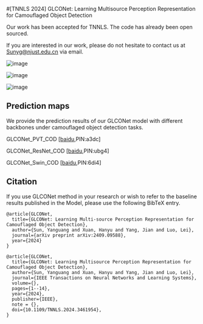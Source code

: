 #[TNNLS 2024] GLCONet: Learning Multisource Perception Representation for Camouflaged Object Detection 

Our work has been accepted for TNNLS. The code has already been open sourced.

If you are interested in our work, please do not hesitate to contact us at Sunyg@njust.edu.cn via email.


![image](https://github.com/CSYSI/GLCONet/assets/171759588/d082c496-10d7-44a4-9f14-6277254f9194)

![image](https://github.com/CSYSI/GLCONet/assets/171759588/feff5428-3114-4e67-bced-c7f2eac04326)

![image](https://github.com/user-attachments/assets/a13d8ec9-07cf-473c-be16-e9657fef1654)


## Prediction maps

We provide the prediction results of our GLCONet model with different backbones under camouflaged object detection tasks.

GLCONet_PVT_COD [[baidu](https://pan.baidu.com/s/1IsiX9mobYGILbDnbIokQHw),PIN:a3dc] 

GLCONet_ResNet_COD [[baidu](https://pan.baidu.com/s/1vewjXA4LFTq8wvm4zUpRLA),PIN:ubg4] 

GLCONet_Swin_COD [[baidu](https://pan.baidu.com/s/1s-JqG7ITBcGUyergtnn3Og),PIN:6di4] 



## Citation

If you use GLCONet method in your research or wish to refer to the baseline results published in the Model, please use the following BibTeX entry.

```
@article{GLCONet,
  title={GLCONet: Learning Multi-source Perception Representation for Camouflaged Object Detection},
  author={Sun, Yanguang and Xuan, Hanyu and Yang, Jian and Luo, Lei},
  journal={arXiv preprint arXiv:2409.09588},
  year={2024}
}
```
```
@article{GLCONet,
  title={GLCONet: Learning Multisource Perception Representation for Camouflaged Object Detection},
  author={Sun, Yanguang and Xuan, Hanyu and Yang, Jian and Luo, Lei},
  journal={IEEE Transactions on Neural Networks and Learning Systems},
  volume={}, 
  pages={1--14}, 
  year={2024}, 
  publisher={IEEE}, 
  note = {},
  doi={10.1109/TNNLS.2024.3461954},
}
```








